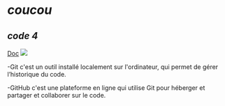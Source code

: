 # **_coucou_**
## **_code 4_**
[Doc](https://docs.google.com)
![](https://www.jean-jaures.org/wp-content/uploads/2021/06/Israel-866x630.jpg)

-Git c'est un outil installé localement sur l'ordinateur, qui permet de gérer l’historique du code.

-GitHub c'est une plateforme en ligne qui utilise Git pour héberger et partager et collaborer sur le code.



